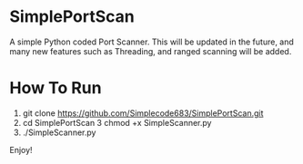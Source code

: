 # SimplePortScan
A simple Python coded Port Scanner.
This will be updated in the future, and many new features such as Threading, and ranged scanning will be added.

# How To Run
1. git clone https://github.com/Simplecode683/SimplePortScan.git
2. cd SimplePortScan
3  chmod +x SimpleScanner.py
4. ./SimpleScanner.py

Enjoy! 
